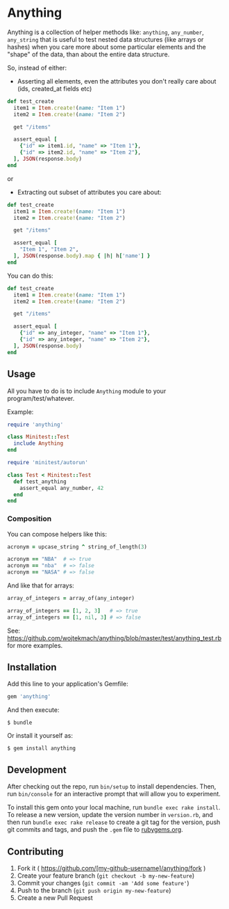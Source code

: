 # Anything

Anything is a collection of helper methods like: `anything`, `any_number`, `any_string` that is useful to test nested data structures (like arrays or hashes) when you care more about some particular elements and the "shape" of the data, than about the entire data structure.

So, instead of either:

* Asserting all elements, even the attributes you don't really care about (ids, created_at fields etc)

```ruby
def test_create
  item1 = Item.create!(name: "Item 1")
  item2 = Item.create!(name: "Item 2")

  get "/items"

  assert_equal [
    {"id" => item1.id, "name" => "Item 1"},
    {"id" => item2.id, "name" => "Item 2"},
  ], JSON(response.body)
end
```

or

* Extracting out subset of attributes you care about:

```ruby
def test_create
  item1 = Item.create!(name: "Item 1")
  item2 = Item.create!(name: "Item 2")

  get "/items"

  assert_equal [
    "Item 1", "Item 2",
  ], JSON(response.body).map { |h| h['name'] }
end
```

You can do this:

```ruby
def test_create
  item1 = Item.create!(name: "Item 1")
  item2 = Item.create!(name: "Item 2")

  get "/items"

  assert_equal [
    {"id" => any_integer, "name" => "Item 1"},
    {"id" => any_integer, "name" => "Item 2"},
  ], JSON(response.body)
end
```

## Usage

All you have to do is to include `Anything` module to your program/test/whatever.

Example:

```ruby
require 'anything'

class Minitest::Test
  include Anything
end

require 'minitest/autorun'

class Test < Minitest::Test
  def test_anything
    assert_equal any_number, 42
  end
end
```

### Composition

You can compose helpers like this:

```ruby
acronym = upcase_string ^ string_of_length(3)

acronym == "NBA"  # => true
acronym == "nba"  # => false
acronym == "NASA" # => false
```

And like that for arrays:

```ruby
array_of_integers = array_of(any_integer)

array_of_integers == [1, 2, 3]   # => true
array_of_integers == [1, nil, 3] # => false
```

See: https://github.com/wojtekmach/anything/blob/master/test/anything_test.rb for more examples.

## Installation

Add this line to your application's Gemfile:

```ruby
gem 'anything'
```

And then execute:

    $ bundle

Or install it yourself as:

    $ gem install anything


## Development

After checking out the repo, run `bin/setup` to install dependencies. Then, run `bin/console` for an interactive prompt that will allow you to experiment.

To install this gem onto your local machine, run `bundle exec rake install`. To release a new version, update the version number in `version.rb`, and then run `bundle exec rake release` to create a git tag for the version, push git commits and tags, and push the `.gem` file to [rubygems.org](https://rubygems.org).

## Contributing

1. Fork it ( https://github.com/[my-github-username]/anything/fork )
2. Create your feature branch (`git checkout -b my-new-feature`)
3. Commit your changes (`git commit -am 'Add some feature'`)
4. Push to the branch (`git push origin my-new-feature`)
5. Create a new Pull Request
